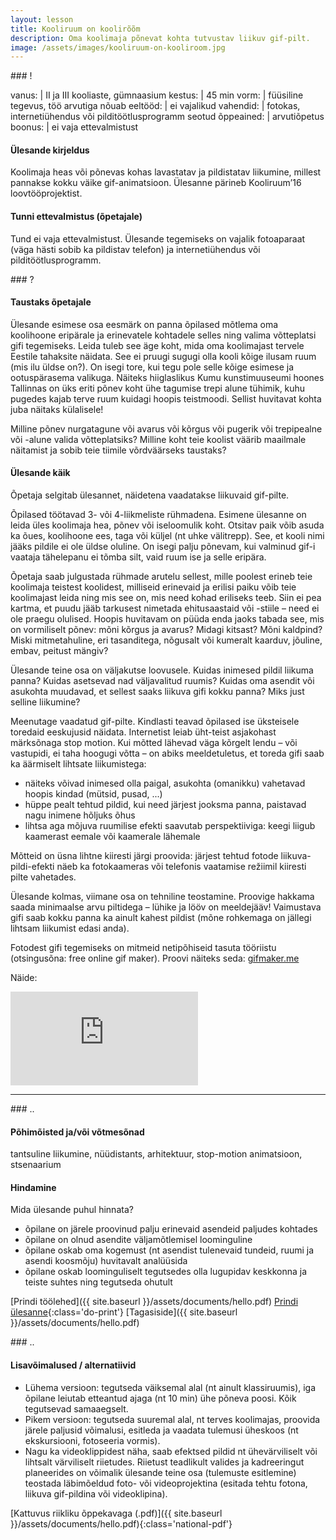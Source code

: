 ```yaml
---
layout: lesson
title: Kooliruum on koolirõõm
description: Oma koolimaja põnevat kohta tutvustav liikuv gif-pilt.
image: /assets/images/kooliruum-on-kooliroom.jpg
---
```


<section class="section-bang">
### !

vanus: 				| II ja III kooliaste, gümnaasium
kestus: 			| 45 min
vorm: 				| füüsiline tegevus, töö arvutiga
nõuab eeltööd:		| ei
vajalikud vahendid:	| fotokas, internetiühendus või pilditöötlusprogramm
seotud õppeained:	| arvutiõpetus
boonus:				| ei vaja ettevalmistust

#### Ülesande kirjeldus
Koolimaja heas või põnevas kohas lavastatav ja pildistatav liikumine, millest pannakse kokku väike gif-animatsioon. Ülesanne pärineb Kooliruum’16 loovtööprojektist.

#### Tunni ettevalmistus (õpetajale)
Tund ei vaja ettevalmistust. Ülesande tegemiseks on vajalik fotoaparaat (väga hästi sobib ka pildistav telefon) ja internetiühendus või pilditöötlusprogramm.

</section>

<section class="section-question">
### ?

#### Taustaks õpetajale
Ülesande esimese osa eesmärk on panna õpilased mõtlema oma koolihoone eripärale ja erinevatele kohtadele selles ning valima võtteplatsi gifi tegemiseks. Leida tuleb see äge koht, mida oma koolimajast tervele Eestile tahaksite näidata. See ei pruugi sugugi olla kooli kõige ilusam ruum (mis ilu üldse on?). On isegi tore, kui tegu pole selle kõige esimese ja ootuspärasema valikuga. Näiteks hiiglaslikus Kumu kunstimuuseumi hoones Tallinnas on üks eriti põnev koht ühe tagumise trepi alune tühimik, kuhu pugedes kajab terve ruum kuidagi hoopis teistmoodi. Sellist huvitavat kohta juba näitaks külalisele!

Milline põnev nurgatagune või avarus või kõrgus või pugerik või trepipealne või -alune valida võtteplatsiks? Milline koht teie koolist väärib maailmale näitamist ja sobib teie tiimile võrdväärseks taustaks?

#### Ülesande käik
Õpetaja selgitab ülesannet, näidetena vaadatakse liikuvaid gif-pilte.

Õpilased töötavad 3- või 4-liikmeliste rühmadena. Esimene ülesanne on leida üles koolimaja hea, põnev või iseloomulik koht. Otsitav paik võib asuda ka õues, koolihoone ees, taga või küljel (nt uhke välitrepp). See, et kooli nimi jääks pildile ei ole üldse oluline. On isegi palju põnevam, kui valminud gif-i vaataja tähelepanu ei tõmba silt, vaid ruum ise ja selle eripära.

Õpetaja saab julgustada rühmade arutelu sellest, mille poolest erineb teie koolimaja teistest koolidest, milliseid erinevaid ja erilisi paiku võib teie koolimajast leida ning mis see on, mis need kohad eriliseks teeb. Siin ei pea kartma, et puudu jääb tarkusest nimetada ehitusaastaid või -stiile – need ei ole praegu olulised. Hoopis huvitavam on püüda enda jaoks tabada see, mis on vormiliselt põnev: mõni kõrgus ja avarus? Midagi kitsast? Mõni kaldpind? Miski mitmetahuline, eri tasanditega, nõgusalt või kumeralt kaarduv, jõuline, embav, peitust mängiv?

Ülesande teine osa on väljakutse loovusele. Kuidas inimesed pildil liikuma panna? Kuidas asetsevad nad väljavalitud ruumis? Kuidas oma asendit või asukohta muudavad, et sellest saaks liikuva gifi kokku panna? Miks just selline liikumine?

Meenutage vaadatud gif-pilte. Kindlasti teavad õpilased ise üksteisele toredaid eeskujusid näidata. Internetist leiab üht-teist asjakohast märksõnaga stop motion. Kui mõtted lähevad väga kõrgelt lendu – või vastupidi, ei taha hoogugi võtta – on abiks meeldetuletus, et toreda gifi saab ka äärmiselt lihtsate liikumistega:

+ näiteks võivad inimesed olla paigal, asukohta (omanikku) vahetavad hoopis kindad (mütsid, pusad, ...)
+ hüppe pealt tehtud pildid, kui need järjest jooksma panna, paistavad nagu inimene hõljuks õhus
+ lihtsa aga mõjuva ruumilise efekti saavutab perspektiiviga: keegi liigub kaamerast eemale või kaamerale lähemale

Mõtteid on üsna lihtne kiiresti järgi proovida: järjest tehtud fotode liikuva-pildi-efekti näeb ka fotokaameras või telefonis vaatamise režiimil kiiresti pilte vahetades.

Ülesande kolmas, viimane osa on tehniline teostamine. Proovige hakkama saada minimaalse arvu piltidega – lühike ja lööv on meeldejääv! Vaimustava gifi saab kokku panna ka ainult kahest pildist (mõne rohkemaga on jällegi lihtsam liikumist edasi anda).

Fotodest gifi tegemiseks on mitmeid netipõhiseid tasuta tööriistu (otsingusõna: free online gif maker). Proovi näiteks seda: [gifmaker.me](http://gifmaker.me)

Näide:
<iframe src="https://player.vimeo.com/video/18991085?byline=0&portrait=0" frameborder="0" allowfullscreen></iframe>

</section>

------

<section class="section-dots">
### ..

#### Põhimõisted ja/või võtmesõnad
tantsuline liikumine, nüüdistants, arhitektuur, stop-motion animatsioon, stsenaarium

#### Hindamine
Mida ülesande puhul hinnata?

+ õpilane on järele proovinud palju erinevaid asendeid paljudes kohtades
+ õpilane on olnud asendite väljamõtlemisel loominguline
+ õpilane oskab oma kogemust (nt asendist tulenevaid tundeid, ruumi ja asendi koosmõju) huvitavalt analüüsida
+ õpilane oskab loominguliselt tegutsedes olla lugupidav keskkonna ja teiste suhtes ning tegutseda ohutult

[Prindi töölehed]({{ site.baseurl }}/assets/documents/hello.pdf)
[Prindi ülesanne](){:class='do-print'}
[Tagasiside]({{ site.baseurl }}/assets/documents/hello.pdf)
</section>


<section class="section-background">
### ..

#### Lisavõimalused / alternatiivid
+ Lühema versioon: tegutseda väiksemal alal (nt ainult klassiruumis), iga õpilane leiutab etteantud ajaga (nt 10 min) ühe põneva poosi. Kõik tegutsevad samaaegselt.
+ Pikem versioon: tegutseda suuremal alal, nt terves koolimajas, proovida järele paljusid võimalusi, esitleda ja vaadata tulemusi üheskoos (nt ekskursiooni, fotoseeria vormis).
+ Nagu ka videoklippidest näha, saab efektsed pildid nt ühevärviliselt või lihtsalt värviliselt riietudes. Riietust teadlikult valides ja kadreeringut planeerides on võimalik ülesande teine osa (tulemuste esitlemine) teostada läbimõeldud foto- või videoprojektina (esitada tehtu fotona, liikuva gif-pildina või videoklipina).

[Kattuvus riikliku õppekavaga (.pdf)]({{ site.baseurl }}/assets/documents/hello.pdf){:class='national-pdf'}
</section>